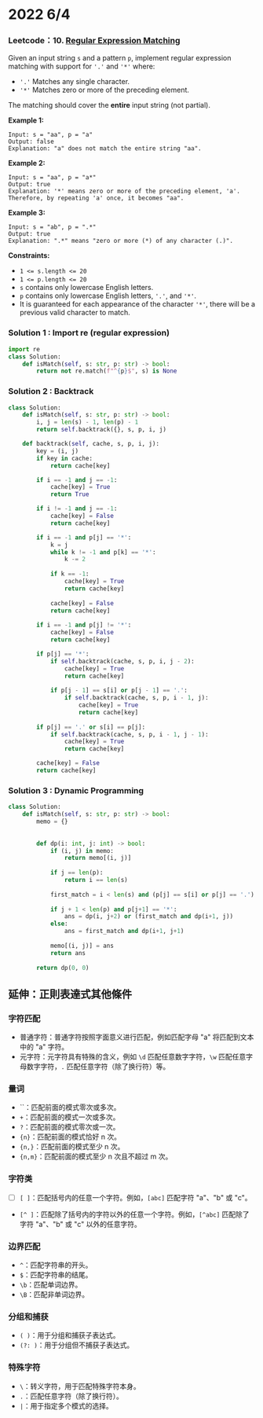 # 2022 6/4

### Leetcode：10. **[Regular Expression Matching](https://leetcode.com/problems/regular-expression-matching/description/)**

Given an input string `s` and a pattern `p`, implement regular expression matching with support for `'.'` and `'*'` where:

- `'.'` Matches any single character.
- `'*'` Matches zero or more of the preceding element.

The matching should cover the **entire** input string (not partial).

**Example 1:**

```
Input: s = "aa", p = "a"
Output: false
Explanation: "a" does not match the entire string "aa".

```

**Example 2:**

```
Input: s = "aa", p = "a*"
Output: true
Explanation: '*' means zero or more of the preceding element, 'a'. Therefore, by repeating 'a' once, it becomes "aa".

```

**Example 3:**

```
Input: s = "ab", p = ".*"
Output: true
Explanation: ".*" means "zero or more (*) of any character (.)".
```

**Constraints:**

- `1 <= s.length <= 20`
- `1 <= p.length <= 20`
- `s` contains only lowercase English letters.
- `p` contains only lowercase English letters, `'.'`, and `'*'`.
- It is guaranteed for each appearance of the character `'*'`, there will be a previous valid character to match.

### Solution 1 : Import re (regular expression)

```python
import re
class Solution:
    def isMatch(self, s: str, p: str) -> bool:
        return not re.match(f"^{p}$", s) is None
```

### Solution 2 : Backtrack

```python
class Solution:
    def isMatch(self, s: str, p: str) -> bool:
        i, j = len(s) - 1, len(p) - 1
        return self.backtrack({}, s, p, i, j)

    def backtrack(self, cache, s, p, i, j):
        key = (i, j)
        if key in cache:
            return cache[key]

        if i == -1 and j == -1:
            cache[key] = True
            return True

        if i != -1 and j == -1:
            cache[key] = False
            return cache[key]

        if i == -1 and p[j] == '*':
            k = j
            while k != -1 and p[k] == '*':
                k -= 2
            
            if k == -1:
                cache[key] = True
                return cache[key]
            
            cache[key] = False
            return cache[key]
        
        if i == -1 and p[j] != '*':
            cache[key] = False
            return cache[key]

        if p[j] == '*':
            if self.backtrack(cache, s, p, i, j - 2):
                cache[key] = True
                return cache[key]
            
            if p[j - 1] == s[i] or p[j - 1] == '.':
                if self.backtrack(cache, s, p, i - 1, j):
                    cache[key] = True
                    return cache[key]
        
        if p[j] == '.' or s[i] == p[j]:
            if self.backtrack(cache, s, p, i - 1, j - 1):
                cache[key] = True
                return cache[key]

        cache[key] = False
        return cache[key]
```

### Solution 3 : Dynamic Programming

```python
class Solution:
    def isMatch(self, s: str, p: str) -> bool:
        memo = {}
		    
				
        def dp(i: int, j: int) -> bool:
            if (i, j) in memo:
                return memo[(i, j)]
        
            if j == len(p):
                return i == len(s)
        
            first_match = i < len(s) and (p[j] == s[i] or p[j] == '.')
        
            if j + 1 < len(p) and p[j+1] == '*':
                ans = dp(i, j+2) or (first_match and dp(i+1, j))
            else:
                ans = first_match and dp(i+1, j+1)
        
            memo[(i, j)] = ans
            return ans
    
        return dp(0, 0)
```

## 延伸：正則表達式其他條件

### **字符匹配**

- 普通字符：普通字符按照字面意义进行匹配，例如匹配字母 "a" 将匹配到文本中的 "a" 字符。
- 元字符：元字符具有特殊的含义，例如 `\d` 匹配任意数字字符，`\w` 匹配任意字母数字字符，`.` 匹配任意字符（除了换行符）等。

### **量词**

- ``：匹配前面的模式零次或多次。
- `+`：匹配前面的模式一次或多次。
- `?`：匹配前面的模式零次或一次。
- `{n}`：匹配前面的模式恰好 n 次。
- `{n,}`：匹配前面的模式至少 n 次。
- `{n,m}`：匹配前面的模式至少 n 次且不超过 m 次。

### **字符类**

- [ ]  `[ ]`：匹配括号内的任意一个字符。例如，`[abc]` 匹配字符 "a"、"b" 或 "c"。
- `[^ ]`：匹配除了括号内的字符以外的任意一个字符。例如，`[^abc]` 匹配除了字符 "a"、"b" 或 "c" 以外的任意字符。

### **边界匹配**

- `^`：匹配字符串的开头。
- `$`：匹配字符串的结尾。
- `\b`：匹配单词边界。
- `\B`：匹配非单词边界。

### **分组和捕获**

- `( )`：用于分组和捕获子表达式。
- `(?: )`：用于分组但不捕获子表达式。

### **特殊字符**

- `\`：转义字符，用于匹配特殊字符本身。
- `.`：匹配任意字符（除了换行符）。
- `|`：用于指定多个模式的选择。